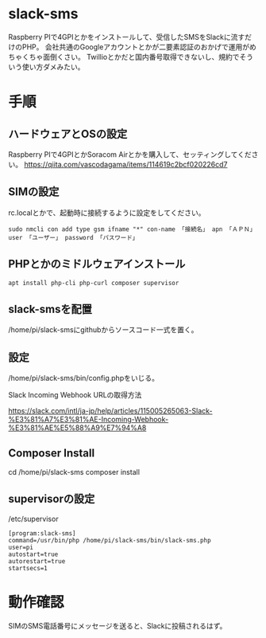 # slack-sms

Raspberry PIで4GPIとかをインストールして、受信したSMSをSlackに流すだけのPHP。
会社共通のGoogleアカウントとかが二要素認証のおかげで運用がめちゃくちゃ面倒くさい。
Twillioとかだと国内番号取得できないし、規約でそういう使い方ダメみたい。

# 手順

## ハードウェアとOSの設定

Raspberry PIで4GPIとかSoracom Airとかを購入して、セッティングしてください。
https://qiita.com/vascodagama/items/114619c2bcf020226cd7

## SIMの設定

rc.localとかで、起動時に接続するように設定をしてください。

````
sudo nmcli con add type gsm ifname "*" con-name 「接続名」 apn 「ＡＰＮ」 user 「ユーザー」 password 「パスワード」
````

## PHPとかのミドルウェアインストール

````
apt install php-cli php-curl composer supervisor
````

## slack-smsを配置

/home/pi/slack-smsにgithubからソースコード一式を置く。

## 設定

/home/pi/slack-sms/bin/config.phpをいじる。

Slack Incoming Webhook URLの取得方法

https://slack.com/intl/ja-jp/help/articles/115005265063-Slack-%E3%81%A7%E3%81%AE-Incoming-Webhook-%E3%81%AE%E5%88%A9%E7%94%A8

## Composer Install

cd /home/pi/slack-sms
composer install

## supervisorの設定

/etc/supervisor

````
[program:slack-sms]
command=/usr/bin/php /home/pi/slack-sms/bin/slack-sms.php
user=pi
autostart=true
autorestart=true
startsecs=1
````

# 動作確認

SIMのSMS電話番号にメッセージを送ると、Slackに投稿されるはず。
